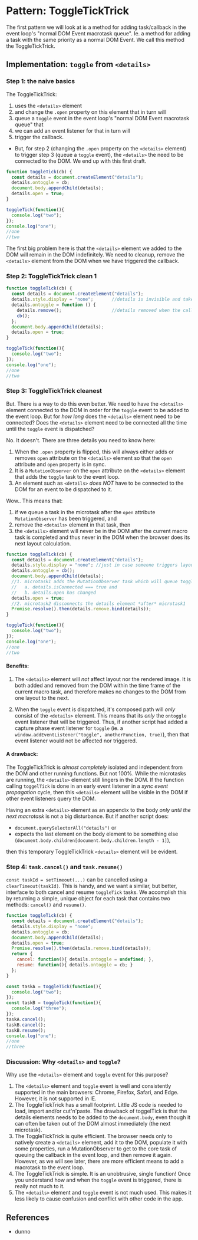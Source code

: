 # Pattern: ToggleTickTrick

The first pattern we will look at is a method for adding task/callback in the event loop's "normal DOM Event macrotask queue". Ie. a method for adding a task with the same priority as a normal DOM Event. We call this method the ToggleTickTrick.

## Implementation: `toggle` from `<details>`

### Step 1: the naive basics

The ToggleTickTrick:
1. uses the `<details>` element 
2. and change the `.open` property on this element that in turn will
3. queue a `toggle` event in the event loop's "normal DOM Event macrotask queue" that
4. we can add an event listener for that in turn will
5. trigger the callback.

* But, for step 2 (changing the `.open` property on the `<details>` element) to trigger step 3 (queue a `toggle` event), the `<details>` the need to be connected to the DOM. We end up with this first draft. 

```javascript
function toggleTick(cb) {
  const details = document.createElement("details");
  details.ontoggle = cb;
  document.body.appendChild(details);
  details.open = true;
}

toggleTick(function(){
  console.log("two");
});
console.log("one");
//one
//two
``` 

The first big problem here is that the `<details>` element we added to the DOM will remain in the DOM indefinitely. We need to cleanup, remove the `<details>` element from the DOM when we have triggered the callback.

### Step 2: ToggleTickTrick clean 1

```javascript
function toggleTick(cb) {
  const details = document.createElement("details");
  details.style.display = "none";       //details is invisible and takes no layout space
  details.ontoggle = function () {
    details.remove();                   //details removed when the callback is made
    cb();
  };
  document.body.appendChild(details);
  details.open = true;
}

toggleTick(function(){
  console.log("two");
});
console.log("one");
//one
//two
``` 

### Step 3: ToggleTickTrick cleanest

But. There is a way to do this even better. We need to have the `<details>` element connected to the DOM in order for the `toggle` event to be added to the event loop. But for *how long* does the `<details>` element need to be connected? Does the `<details>` element need to be connected all the time until the `toggle` event is dispatched?

No. It doesn't. There are three details you need to know here:
1. When the `.open` property is flipped, this will always either adds or removes `open` attribute on the `<details>` element so that the `open` attribute and `open` property is in sync.
2. It is a `MutationObserver` on the `open` attribute on the `<details>` element that adds the `toggle` task to the event loop.
3. An element such as `<details>` *does NOT* have to be connected to the DOM for an event to be dispatched to it.

Wow.. This means that:
1. if we queue a task in the microtask after the `open` attribute `MutationObserver` has been triggered, and
2. remove the `<details>` element in that task, then
3. the `<details>` element will never be in the DOM after the current macro task is completed and thus never in the DOM when the browser does its next layout calculation.  

```javascript
function toggleTick(cb) {
  const details = document.createElement("details");
  details.style.display = "none"; //just in case someone triggers layout via script
  details.ontoggle = cb();
  document.body.appendChild(details);
  //1. microtask1 adds the MutationObserver task which will queue toggle iff
  //   a. details.isConnected === true and
  //   b. details.open has changed
  details.open = true;     
  //2. microtask2 disconnects the details element *after* microtask1
  Promise.resolve().then(details.remove.bind(details));
}

toggleTick(function(){
  console.log("two");
});
console.log("one");
//one
//two
``` 

#### Benefits: 

1. The `<details>` element will *not* affect layout nor the rendered image. It is both added and removed from the DOM within the time frame of the current macro task, and therefore makes no changes to the DOM from one layout to the next.

2. When the `toggle` event is dispatched, it's composed path will *only* consist of the `<details>` element. This means that its *only* the `ontoggle` event listener that will be triggered. Thus, if another script had added a capture phase event listener for `toggle` (ie. a `window.addEventListener("toggle", anotherFunction, true)`), then that event listener would not be affected nor triggered.

#### A drawback:

The ToggleTickTrick is *almost completely* isolated and independent from the DOM and other running functions. But not 100%. While the microtasks are running, the `<details>` element still lingers in the DOM. If the function calling `toggelTick` is done in an early event listener in a *sync event propagation* cycle, then this `<details>` element will be visible in the DOM if other event listeners query the DOM.
 
Having an extra `<details>` element as an appendix to the body *only until the next macrotask* is not a big disturbance. But if another script does:
 * `document.querySelectorAll("details")` or 
 * expects the last element on the body element to be something else (`document.body.children[document.body.children.length - 1]`),
 
then this temporary ToggleTickTrick `<details>` element will be evident.
 
### Step 4: `task.cancel()` and `task.resume()`
  
`const taskId = setTimeout(...)` can be cancelled using a `clearTimeout(taskId)`. This is handy, and we want a similar, but better, interface to both cancel and resume `toggleTick` tasks. We accomplish this by returning a simple, unique object for each task that contains two methods: `cancel()` and `resume()`.

```javascript
function toggleTick(cb) {
  const details = document.createElement("details");
  details.style.display = "none";
  details.ontoggle = cb;
  document.body.appendChild(details);
  details.open = true;     
  Promise.resolve().then(details.remove.bind(details));
  return {
    cancel: function(){ details.ontoggle = undefined; },
    resume: function(){ details.ontoggle = cb; }
  };
}

const taskA = toggleTick(function(){
  console.log("two");
});
const taskB = toggleTick(function(){
  console.log("three");
});
taskA.cancel();
taskB.cancel();
taskB.resume();
console.log("one");
//one
//three
``` 

### Discussion: Why `<details>` and `toggle`?

Why use the `<details>` element and `toggle` event for this purpose?

1. The `<details>` element and `toggle` event is well and consistently supported in the main browsers: Chrome, Firefox, Safari, and Edge. However, it is not supported in IE.
2. The ToggleTickTrick has a small footprint. Little JS code is needed to load, import and/or cut'n'paste. The drawback of toggelTick is that the details elements needs to be added to the `document.body`, even though it can often be taken out of the DOM almost immediately (the next microtask). 
3. The ToggleTickTrick is quite efficient. The browser needs only to natively create a `<details>` element, add it to the DOM, populate it with some properties, run a MutationObserver to get to the core task of queuing the callback in the event loop, and then remove it again. However, as we will see later, there are more efficient means to add a macrotask to the event loop.
4. The ToggleTickTrick is simple. It is an unobtrusive, single function! Once you understand how and when the `toggle` event is triggered, there is really not much to it.
5. The `<details>` element and `toggle` event is not much used. This makes it less likely to cause confusion and conflict with other code in the app.

## References

 * dunno